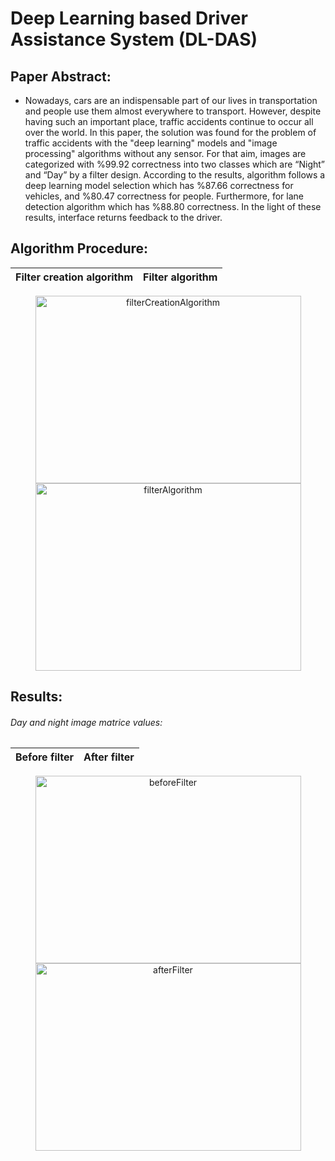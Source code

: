# Deep Learning based Driver Assistance System (DL-DAS)


## Paper Abstract:

- Nowadays, cars are an indispensable part of our lives in transportation and people use them almost everywhere to transport. However, despite having such an important place, traffic accidents continue to occur all over the world. In this paper, the solution was found for the problem of traffic accidents with the "deep learning" models and "image processing" algorithms without any sensor. For that aim, images are categorized with %99.92 correctness into two classes which are “Night” and “Day” by a filter design. According to the results, algorithm follows a deep learning model selection which has %87.66 correctness for vehicles, and %80.47 correctness for people. Furthermore, for lane detection algorithm which has %88.80 correctness. In the light of these results, interface returns feedback to the driver.

## Algorithm Procedure:

<div align="center">

|Filter creation algorithm|Filter algorithm|
|------|-------|

<img width="425" height="300" alt="filterCreationAlgorithm" src="https://user-images.githubusercontent.com/33360380/197346926-fb2197c8-2cf6-4475-9f18-e45e0b6c3e6c.png"> <img width="425" height="300" alt="filterAlgorithm" src="https://user-images.githubusercontent.com/33360380/197347263-a598d1ae-bbfb-4a82-aaf8-fc3f64510761.png">

</div>


## Results:
###### Day and night image matrice values:

<div align="center">

|Before filter|After filter|
|---------|---------------|

<img width="425" height="300" alt="beforeFilter" src="https://user-images.githubusercontent.com/33360380/197346797-6d2a9d74-6754-426b-9bcf-afcec6933243.png"><img width="425" height="300" alt="afterFilter" src="https://user-images.githubusercontent.com/33360380/197346805-dc0b8409-6808-41d8-99e1-157f22ed7118.png">
</div>
